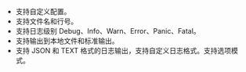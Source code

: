 * 支持自定义配置。
* 支持文件名和行号。
* 支持日志级别 Debug、Info、Warn、Error、Panic、Fatal。
* 支持输出到本地文件和标准输出。
* 支持 JSON 和 TEXT 格式的日志输出，支持自定义日志格式。支持选项模式。